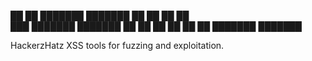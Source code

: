
██   ██ ███████ ███████ 
 ██ ██  ██      ██      
  ███   ███████ ███████ 
 ██ ██       ██      ██ 
██   ██ ███████ ███████ 
                   
HackerzHatz XSS tools for fuzzing and exploitation.
